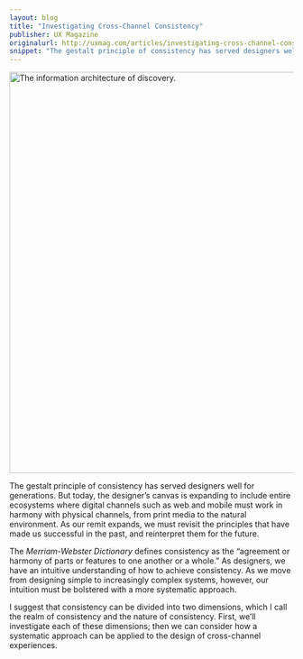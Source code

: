 ```yaml
---
layout: blog
title: "Investigating Cross-Channel Consistency"
publisher: UX Magazine
originalurl: http://uxmag.com/articles/investigating-cross-channel-consistency
snippet: "The gestalt principle of consistency has served designers well for generations. But today, the designer’s canvas is expanding to include entire ecosystems where digital channels such as web and mobile must work in harmony with physical channels, from print media to the natural environment. As our remit expands, we must revisit the principles that have made us successful in the past, and reinterpret them for the future."
---
```


<img src="http://tylertate.com/resources/images/2012-12-21/ecosystem.png" width="712" class="normal-width" alt="The information architecture of discovery." />

The gestalt principle of consistency has served designers well for generations. But today, the designer’s canvas is expanding to include entire ecosystems where digital channels such as web and mobile must work in harmony with physical channels, from print media to the natural environment. As our remit expands, we must revisit the principles that have made us successful in the past, and reinterpret them for the future.

The _Merriam-Webster Dictionary_ defines consistency as the “agreement or harmony of parts or features to one another or a whole.” As designers, we have an intuitive understanding of how to achieve consistency. As we move from designing simple to increasingly complex systems, however, our intuition must be bolstered with a more systematic approach.

I suggest that consistency can be divided into two dimensions, which I call the realm of consistency and the nature of consistency. First, we’ll investigate each of these dimensions; then we can consider how a systematic approach can be applied to the design of cross-channel experiences.
